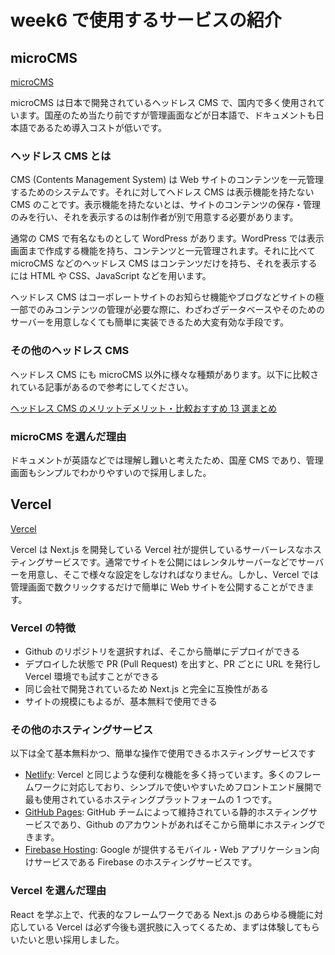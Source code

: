 # week6 で使用するサービスの紹介

## microCMS

[microCMS](https://microcms.io/)

microCMS は日本で開発されているヘッドレス CMS で、国内で多く使用されています。国産のため当たり前ですが管理画面などが日本語で、ドキュメントも日本語であるため導入コストが低いです。

### ヘッドレス CMS とは

CMS (Contents Management System) は Web サイトのコンテンツを一元管理するためのシステムです。それに対してヘドレス CMS は表示機能を持たない CMS のことです。表示機能を持たないとは、サイトのコンテンツの保存・管理のみを行い、それを表示するのは制作者が別で用意する必要があります。

通常の CMS で有名なものとして WordPress があります。WordPress では表示画面まで作成する機能を持ち、コンテンツと一元管理されます。それに比べて microCMS などのヘッドレス CMS はコンテンツだけを持ち、それを表示するには HTML や CSS、JavaScript などを用います。

ヘッドレス CMS はコーポレートサイトのお知らせ機能やブログなどサイトの極一部でのみコンテンツの管理が必要な際に、わざわざデータベースやそのためのサーバーを用意しなくても簡単に実装できるため大変有効な手段です。

### その他のヘッドレス CMS

ヘッドレス CMS にも microCMS 以外に様々な種類があります。以下に比較されている記事があるので参考にしてください。

[ヘッドレス CMS のメリットデメリット・比較おすすめ 13 選まとめ](https://liginc.co.jp/561849)

### microCMS を選んだ理由

ドキュメントが英語などでは理解し難いと考えたため、国産 CMS であり、管理画面もシンプルでわかりやすいので採用しました。

## Vercel

[Vercel](https://vercel.com/)

Vercel は Next.js を開発している Vercel 社が提供しているサーバーレスなホスティングサービスです。通常でサイトを公開にはレンタルサーバーなどでサーバーを用意し、そこで様々な設定をしなければなりません。しかし、Vercel では管理画面で数クリックするだけで簡単に Web サイトを公開することができます。

### Vercel の特徴

- Github のリポジトリを選択すれば、そこから簡単にデプロイができる
- デプロイした状態で PR (Pull Request) を出すと、PR ごとに URL を発行し Vercel 環境でも試すことができる
- 同じ会社で開発されているため Next.js と完全に互換性がある
- サイトの規模にもよるが、基本無料で使用できる

### その他のホスティングサービス

以下は全て基本無料かつ、簡単な操作で使用できるホスティングサービスです

- [Netlify](https://www.netlify.com/): Vercel と同じような便利な機能を多く持っています。多くのフレームワークに対応しており、シンプルで使いやすいためフロントエンド展開で最も使用されているホスティングプラットフォームの 1 つです。
- [GitHub Pages](https://pages.github.com/): GitHub チームによって維持されている静的ホスティングサービスであり、Github のアカウントがあればそこから簡単にホスティングできます。
- [Firebase Hosting](https://firebase.google.com/docs/hosting?hl=ja): Google が提供するモバイル・Web アプリケーション向けサービスである Firebase のホスティングサービスです。

### Vercel を選んだ理由

React を学ぶ上で、代表的なフレームワークである Next.js のあらゆる機能に対応している Vercel は必ず今後も選択肢に入ってくるため、まずは体験してもらいたいと思い採用しました。
